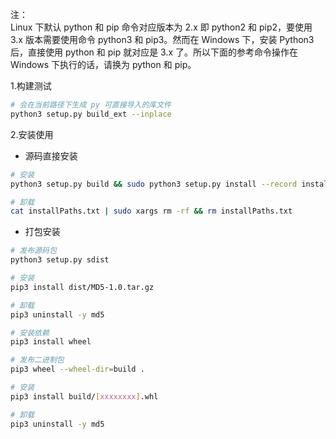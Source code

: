 注：  
Linux 下默认 python 和 pip 命令对应版本为 2.x 即 python2 和 pip2，要使用 3.x 版本需要使用命令 python3 和 pip3。然而在 Windows 下，安装 Python3 后，直接使用 python 和 pip 就对应是 3.x 了。所以下面的参考命令操作在 Windows 下执行的话，请换为 python 和 pip。  

1.构建测试  
```bash
# 会在当前路径下生成 py 可直接导入的库文件
python3 setup.py build_ext --inplace
```

2.安装使用  
* 源码直接安装
```bash
# 安装
python3 setup.py build && sudo python3 setup.py install --record installPaths.txt

# 卸载
cat installPaths.txt | sudo xargs rm -rf && rm installPaths.txt
```

* 打包安装
```bash
# 发布源码包
python3 setup.py sdist

# 安装
pip3 install dist/MD5-1.0.tar.gz

# 卸载
pip3 uninstall -y md5
```

```bash
# 安装依赖
pip3 install wheel

# 发布二进制包
pip3 wheel --wheel-dir=build .

# 安装
pip3 install build/[xxxxxxxx].whl

# 卸载
pip3 uninstall -y md5
```
